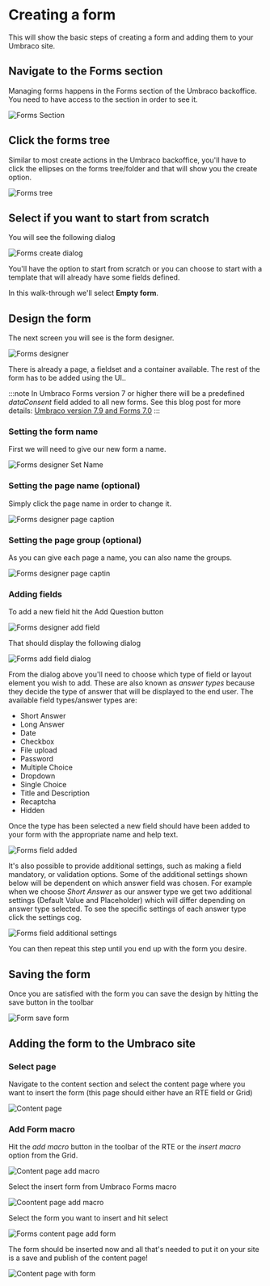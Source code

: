 # Creating a form

This will show the basic steps of creating a form and adding them to your Umbraco site.

## Navigate to the Forms section

Managing forms happens in the Forms section of the Umbraco backoffice. You need to have access to the section in order to see it. 

![Forms Section](images/FormsSection.png)

## Click the forms tree

Similar to most create actions in the Umbraco backoffice, you'll have to click the ellipses on the forms tree/folder and that will show you the create option.

![Forms tree](FormsTree.png)

## Select if you want to start from scratch
You will see the following dialog

![Forms create dialog](FormsCreateDialog.png)

You'll have the option to start from scratch or you can choose to start with a template that will already have some fields defined.

In this walk-through we'll select **Empty form**.

## Design the form

The next screen you will see is the form designer.

![Forms designer](images/FormDesignerStart.png)

There is already a page, a fieldset and a container available. The rest of the form has to be added using the UI..

:::note
In Umbraco Forms version 7 or higher there will be a predefined *dataConsent* field added to all new forms.
See this blog post for more details: [Umbraco version 7.9 and Forms 7.0](https://umbraco.com/blog/umbraco-version-79-and-forms-70-is-out/)
:::

### Setting the form name
First we will need to give our new form a name.

![Forms designer Set Name](images/FormDesignerFormName.png)

### Setting the page name (optional)

Simply click the page name in order to change it.

![Forms designer page caption](images/FormDesignerPageCaption.png)

### Setting the page group (optional)

As you can give each page a name, you can also name the groups.

![Forms designer page captin](images/FormDesignerPageGroup.png)

### Adding fields

To add a new field hit the Add Question button

![Forms designer add field](FormDesignerAddField.png)

That should display the following dialog

![Forms add field dialog](FormDesignerAddFieldDialog.png)

From the dialog above you'll need to choose which type of field or layout element you wish to add. These are also known as *answer types* because they decide the type of answer that will be displayed to the end user. The available field types/answer types are:

- Short Answer
- Long Answer
- Date
- Checkbox
- File upload
- Password
- Multiple Choice
- Dropdown
- Single Choice
- Title and Description
- Recaptcha
- Hidden

Once the type has been selected a new field should have been added to your form with the appropriate name and help text.

![Forms field added](FormDesignerFieldAdded.png)


It's also possible to provide additional settings, such as making a field mandatory, or validation options. Some of the additional settings shown below will be dependent on which answer field was chosen. For example when we choose *Short Answer* as our answer type we get two additional settings (Default Value and Placeholder) which will differ depending on answer type selected. To see the specific settings of each answer type click the settings cog.

![Forms field additional settings](FormsFieldSettings.gif)

You can then repeat this step until you end up with the form you desire.

## Saving the form
Once you are satisfied with the form you can save the design by hitting the save button in the toolbar

![Form save form](FormDesignerSave.png)


## Adding the form to the Umbraco site

### Select page

Navigate to the content section and select the content page where you want to insert the form (this page should either have an RTE field or Grid)

![Content page](ContentExamples.png)

### Add Form macro

Hit the *add macro* button in the toolbar of the RTE or the *insert macro* option from the Grid.

![Content page add macro](ContentExampleMacroButton.png)

Select the insert form from Umbraco Forms macro

![Coontent page add macro](ContentPageAddMacroDialog.png)

Select the form you want to insert and hit select

![Forms content page add form](ContentPageAddMacroDialogChooseForm.png)

The form should be inserted now and all that's needed to put it on your site is a save and publish of the content page!

![Content page with form](ContentExamplesWithForm.png)
